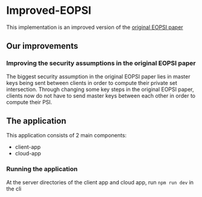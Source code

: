 # Improved-EOPSI

This implementation is an improved version of the [original EOPSI paper](https://ieeexplore.ieee.org/document/9260663)

## Our improvements

### Improving the security assumptions in the original EOPSI paper
The biggest security assumption in the original EOPSI paper lies in master keys being sent between clients in order to compute their private set intersection. Through changing some key steps in the original EOPSI paper, clients now do not have to send master keys between each other in order to compute their PSI. 

## The application
This application consists of 2 main components:
- client-app
- cloud-app

### Running the application
At the server directories of the client app and cloud app, run `npm run dev` in the cli



